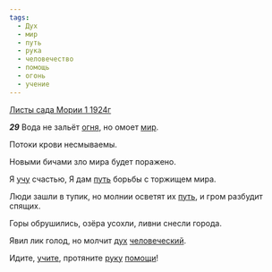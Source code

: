 ```yaml
---
tags:
  - Дух
  - мир
  - путь
  - рука
  - человечество
  - помощь
  - огонь
  - учение
---
```


[Листы сада Мории 1 1924г](https://127.0.0.1:4002/agni/1924)

___29___
Вода не зальёт [огня](../../../tags/#огонь), но омоет [мир](../../../tags/#мир).   

Потоки крови несмываемы.   

Новыми бичами зло мира будет поражено.   

Я [учу](../../../tags/#учение) счастью, Я дам [путь](../../../tags/#путь) борьбы с торжищем мира.   

Люди зашли в тупик, но молнии осветят их [путь](../../../tags/#путь), и гром разбудит спящих.   

Горы обрушились, озёра усохли, ливни снесли города.   

Явил лик голод, но молчит [дух](../../../tags/#Дух) [человеческий](../../../tags/#человечество).   

Идите, [учите](../../../tags/#учение), протяните [руку](../../../tags/#рука) [помощи](../../../tags/#помощь)!   

